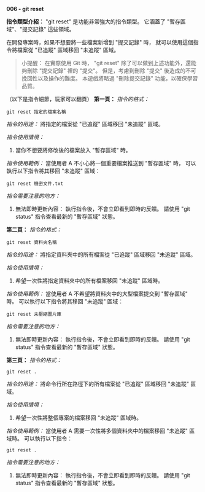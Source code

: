 **006 - git reset**

**指令類型介紹：**
"git reset" 是功能非常強大的指令類型。
它涵蓋了 "暫存區域"、"提交記錄" 這些領域。

在開發專案時，如果不想要將一些檔案新增到 "提交記錄" 時，
就可以使用這個指令將檔案從 "已追蹤" 區域移回 "未追蹤" 區域。

>小提醒：
在實際使用 Git 時，
"git reset" 除了可以做到上述功能外，還能夠刪除 "提交記錄" 裡的 "提交"。
但是，考慮到刪除 "提交" 後造成的不可挽回性以及操作的難度。
本遊戲將略過 "刪除提交記錄" 功能，以確保學習品質。

（以下是指令細節，玩家可以翻頁）
**第一頁：**
*指令的格式：* 
```
git reset 指定的檔案名稱
```

*指令的用途：* 
將指定的檔案從 "已追蹤" 區域移回 "未追蹤" 區域。

*指令使用情境：*
1. 當你不想要將修改後的檔案放入 "暫存區域" 時。

*指令使用範例：*
當使用者 A 不小心將一個重要檔案推送到 "暫存區域" 時，
可以執行以下指令將其移回 "未追蹤" 區域：
```
git reset 機密文件.txt
```

*指令需要注意的地方：* 
1. 無法即時更新內容：
執行指令後，不會立即看到即時的反饋。
請使用 "git status" 指令查看最新的 "暫存區域" 狀態。


**第二頁：**
*指令的格式：* 
```
git reset 資料夾名稱
```

*指令的用途：* 
將指定資料夾中的所有檔案從 "已追蹤" 區域移回 "未追蹤" 區域。

*指令使用情境：*
1. 希望一次性將指定資料夾中的所有檔案移回 "未追蹤" 區域時。

*指令使用範例：*
當使用者 A 不希望將資料夾中的大型檔案提交到 "暫存區域" 時。
可以執行以下指令將其移回 "未追蹤" 區域：
```
git reset 未壓縮圖片庫
```

*指令需要注意的地方：* 
1. 無法即時更新內容：
執行指令後，不會立即看到即時的反饋。
請使用 "git status" 指令查看最新的 "暫存區域" 狀態。


**第三頁：**
*指令的格式：* 
```
git reset .
```

*指令的用途：* 
將命令行所在路徑下的所有檔案從 "已追蹤" 區域移回 "未追蹤" 區域。

*指令使用情境：*
1. 希望一次性將整個專案的檔案移回 "未追蹤" 區域時。

*指令使用範例：*
當使用者 A 需要一次性將多個資料夾中的檔案移回 "未追蹤" 區域時。
可以執行以下指令：
```
git reset .
```

*指令需要注意的地方：* 
1. 無法即時更新內容：
執行指令後，不會立即看到即時的反饋。
請使用 "git status" 指令查看最新的 "暫存區域" 狀態。